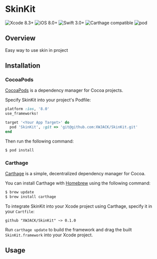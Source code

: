 # SkinKit

![Xcode 8.3+](https://img.shields.io/badge/Xcode-8.3%2B-blue.svg)
![iOS 8.0+](https://img.shields.io/badge/iOS-8.0%2B-blue.svg)
![Swift 3.0+](https://img.shields.io/badge/Swift-3.0%2B-orange.svg)
![Carthage compatible](https://img.shields.io/badge/Carthage-compatible-brightgreen.svg)
![pod](https://img.shields.io/badge/pod-v0.1.0-brightgreen.svg)

## Overview

Easy way to use skin in project

## Installation

### CocoaPods

[CocoaPods](https://cocoapods.org/) is a dependency manager for Cocoa projects.

Specify SkinKit into your project's Podfile:

```ruby
platform :ios, '8.0'
use_frameworks!

target '<Your App Target>' do
  pod 'SkinKit', :git => 'git@github.com:XWJACK/SkinKit.git'
end
```

Then run the following command:

```sh
$ pod install
```

### Carthage

[Carthage](https://github.com/Carthage/Carthage) is a simple, decentralized
dependency manager for Cocoa.

You can install Carthage with [Homebrew](http://brew.sh/) using the following command:

```bash
$ brew update
$ brew install carthage
```

To integrate SkinKit into your Xcode project using Carthage, specify it in your `Cartfile`:

```ogdl
github "XWJACK/SkinKit" ~> 0.1.0
```

Run `carthage update` to build the framework and drag the built `SkinKit.framework` into your Xcode project.

## Usage

